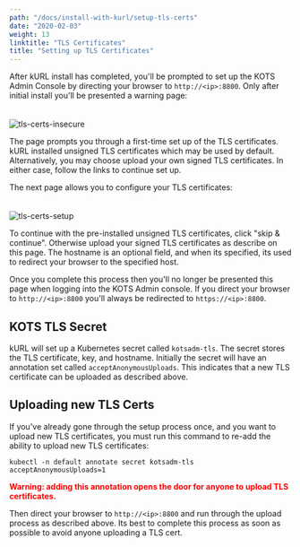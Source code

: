 ```yaml
---
path: "/docs/install-with-kurl/setup-tls-certs"
date: "2020-02-03"
weight: 13
linktitle: "TLS Certificates"
title: "Setting up TLS Certificates"
---
```


After kURL install has completed, you'll be prompted to set up the KOTS Admin Console by directing your browser to `http://<ip>:8800`.   Only after initial install you'll be presented a warning page:
<br><br><br>
![tls-certs-insecure](/tls-certs-insecure.png)


The page prompts you through a first-time set up of the TLS certificates.  kURL installed unsigned TLS certificates which may be used by default.  Alternatively, you may choose upload your own signed TLS certificates.  In either case, follow the links to continue set up. 

The next page allows you to configure your TLS certificates:
<br><br><br>
![tls-certs-setup](/tls-certs-setup.png)

To continue with the pre-installed unsigned TLS certificates, click "skip & continue".  Otherwise upload your signed TLS certificates as describe on this page.  The hostname is an optional field, and when its specified, its used to redirect your browser to the specified host. 

Once you complete this process then you'll no longer be presented this page when logging into the KOTS Admin console.  If you direct your browser to `http://<ip>:8800` you'll always be redirected to `https://<ip>:8800`.  
    
## KOTS TLS Secret

kURL will set up a Kubernetes secret called `kotsadm-tls`.  The secret stores the TLS certificate, key, and hostname.  Initially the secret will have an annotation set called `acceptAnonymousUploads`.  This indicates that a new TLS certificate can be uploaded as described above.  

## Uploading new TLS Certs

If you've already gone through the setup process once, and you want to upload new TLS certificates, you must run this command to re-add the ability to upload new TLS certificates:

`kubectl -n default annotate secret kotsadm-tls acceptAnonymousUploads=1`

<span style="color:red">**Warning: adding this annotation opens the door for anyone to upload TLS certificates.**</span>

Then direct your browser to `http://<ip>:8800` and run through the upload process as described above.  Its best to complete this process as soon as possible to avoid anyone uploading a TLS cert.  
<br><br><br>